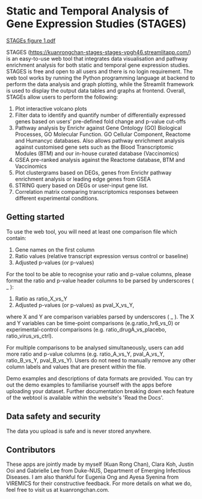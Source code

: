 # Static and Temporal Analysis of Gene Expression Studies (STAGES)

[STAGEs figure 1.pdf](https://github.com/kuanrongchan/STAGES/files/9631395/STAGEs.figure.1.pdf)


STAGES (https://kuanrongchan-stages-stages-vpgh46.streamlitapp.com/) is an easy-to-use web tool that integrates data visualisation and pathway enrichment analysis for both static and temporal gene expression studies. STAGES is free and open to all users and there is no login requirement. The web tool works by running the Python programming language at backend to perform the data analysis and graph plotting, while the Streamlit framework is used to display the output data tables and graphs at frontend. Overall, STAGEs allow users to perform the following:

1. Plot interactive volcano plots
2. Filter data to identify and quantify number of differentially expressed genes based on users’ pre-defined fold change and p-value cut-offs
3. Pathway analysis by Enrichr against Gene Ontology (GO) Biological Processes, GO Molecular Function. GO Cellular Component, Reactome and Humancyc databases. Also allows pathway enrichment analysis against customised gene sets such as the Blood Transcriptomic Modules (BTM) and our in-house curated database (Vaccinomics)
4. GSEA pre-ranked analysis against the Reactome database, BTM and Vaccinomics
5. Plot clustergrams based on DEGs, genes from Enrichr pathway enrichment analysis or leading edge genes from GSEA
6. STRING query based on DEGs or user-input gene list.
7. Correlation matrix comparing transcriptomics responses between different experimental conditions.

## Getting started
To use the web tool, you will need at least one comparison file which contain:

1. Gene names on the first column
2. Ratio values (relative transcript expression versus control or baseline)
3. Adjusted p-values (or p-values)

For the tool to be able to recognise your ratio and p-value columns, please format the ratio and p-value header columns to be parsed by underscores ( _ ):

1. Ratio as ratio_X_vs_Y
2. Adjusted p-values (or p-values) as pval_X_vs_Y,

where X and Y are comparison variables parsed by underscores ( _ ). The X and Y variables can be time-point comparisons (e.g.ratio_hr6_vs_0) or experimental-control comparisons (e.g. ratio_drugA_vs_placebo, ratio_virus_vs_ctrl).
    
For multiple comparisons to be analysed simultaneously, users can add more ratio and p-value columns (e.g. ratio_A_vs_Y, pval_A_vs_Y, ratio_B_vs_Y, pval_B_vs_Y). Users do not need to manually remove any other column labels and values that are present within the file.

Demo examples and descriptions of data formats are provided. You can try out the demo examples to familiarise yourself with the apps before uploading your dataset. Further documentation breaking down each feature of the webtool is available within the website's 'Read the Docs'.

## Data safety and security
The data you upload is safe and is never stored anywhere.

## Contributors
These apps are jointly made by myself (Kuan Rong Chan), Clara Koh, Justin Ooi and Gabrielle Lee from Duke-NUS, Department of Emerging Infectious Diseases. I am also thankful for Eugenia Ong and Ayesa Syenina from VIREMICS for their constructive feedback. For more details on what we do, feel free to visit us at kuanrongchan.com.
